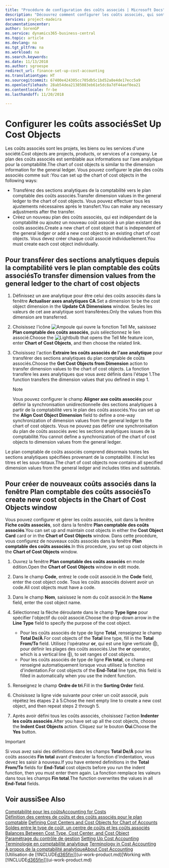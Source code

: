 ```yaml
---
title: "Procédure de configuration des coûts associés | Microsoft Docs"
description: "Découvrez comment configurer les coûts associés, qui sont similaires aux axes analytiques pour la comptabilité."
services: project-madeira
documentationcenter: 
author: SorenGP
ms.service: dynamics365-business-central
ms.topic: article
ms.devlang: na
ms.tgt_pltfrm: na
ms.workload: na
ms.search.keywords: 
ms.date: 11/13/2018
ms.author: sgroespe
redirect_url: finance-set-up-cost-accounting
ms.translationtype: HT
ms.sourcegitcommit: 67400e424305cc705db5c1bd52a8e4de17ecc5a9
ms.openlocfilehash: 28ab54dea21385083eb61e5dc8a7df44aef0ea21
ms.contentlocale: fr-be
ms.lasthandoff: 11/20/2018

---
```

# <a name="set-up-cost-objects"></a><span data-ttu-id="bc918-103">Configurer les coûts associés</span><span class="sxs-lookup"><span data-stu-id="bc918-103">Set Up Cost Objects</span></span>
<span data-ttu-id="bc918-104">Les coûts associés sont les projets, les biens ou les services d'une société.</span><span class="sxs-lookup"><span data-stu-id="bc918-104">Cost objects are projects, products, or services of a company.</span></span> <span data-ttu-id="bc918-105">Le plan des coûts associés est semblable aux informations sur l'axe analytique pour la comptabilité.</span><span class="sxs-lookup"><span data-stu-id="bc918-105">The chart of cost objects is similar to the dimension information for the general ledger.</span></span> <span data-ttu-id="bc918-106">Vous pouvez configurer le plan des coûts associés comme suit :</span><span class="sxs-lookup"><span data-stu-id="bc918-106">You can set up the chart of cost objects in the following ways:</span></span>  

* <span data-ttu-id="bc918-107">Transférez des sections analytiques de la comptabilité vers le plan comptable des coûts associés.</span><span class="sxs-lookup"><span data-stu-id="bc918-107">Transfer dimension values in the general ledger to the chart of cost objects.</span></span> <span data-ttu-id="bc918-108">Vous pouvez effectuer tous les ajustements nécessaires après le transfert.</span><span class="sxs-lookup"><span data-stu-id="bc918-108">You can make any necessary adjustments after the transfer.</span></span>  
* <span data-ttu-id="bc918-109">Créez un nouveau plan des coûts associés, qui est indépendant de la comptabilité ou ajoutez un nouveau coût associé à un plan existant des coûts associés.</span><span class="sxs-lookup"><span data-stu-id="bc918-109">Create a new chart of cost object that is independent of the general ledger or add a new cost object to an existing chart of cost objects.</span></span> <span data-ttu-id="bc918-110">Vous devez créer chaque coût associé individuellement.</span><span class="sxs-lookup"><span data-stu-id="bc918-110">You must create each cost object individually.</span></span>  

## <a name="to-transfer-dimension-values-from-the-general-ledger-to-the-chart-of-cost-objects"></a><span data-ttu-id="bc918-111">Pour transférer des sections analytiques depuis la comptabilité vers le plan comptable des coûts associés</span><span class="sxs-lookup"><span data-stu-id="bc918-111">To transfer dimension values from the general ledger to the chart of cost objects</span></span>  
1.  <span data-ttu-id="bc918-112">Définissez un axe analytique pour être celui des coûts associés dans la fenêtre **Actualiser axes analytiques CA**.</span><span class="sxs-lookup"><span data-stu-id="bc918-112">Set a dimension to be the cost object dimension in the **Update CA Dimensions** window.</span></span> <span data-ttu-id="bc918-113">Seules les valeurs de cet axe analytique sont transférées.</span><span class="sxs-lookup"><span data-stu-id="bc918-113">Only the values from this dimension are transferred.</span></span>  
2.  <span data-ttu-id="bc918-114">Choisissez l'icône ![Ampoule qui ouvre la fonction Tell Me](media/ui-search/search_small.png "Dites-moi ce que vous voulez faire"), saisissez **Plan comptable des coûts associés**, puis sélectionnez le lien associé.</span><span class="sxs-lookup"><span data-stu-id="bc918-114">Choose the ![Lightbulb that opens the Tell Me feature](media/ui-search/search_small.png "Tell me what you want to do") icon, enter **Chart of Cost Objects**, and then choose the related link.</span></span>  
3.  <span data-ttu-id="bc918-115">Choisissez l'action **Extraire les coûts associés de l'axe analytique** pour transférer des sections analytiques du plan comptable de coûts associés.</span><span class="sxs-lookup"><span data-stu-id="bc918-115">Choose the **Get Cost Objects from Dimension** action to transfer dimension values to the chart of cost objects.</span></span> <span data-ttu-id="bc918-116">La fonction transfère les axes analytiques que vous avez définis dans l'étape 1.</span><span class="sxs-lookup"><span data-stu-id="bc918-116">The function transfers the dimension values that you defined in step 1.</span></span>  

    > [!NOTE]  
    >  <span data-ttu-id="bc918-117">Vous pouvez configurer le champ **Aligner axe coûts associés** pour définir la synchronisation unidirectionnelle des sections analytiques à partir de la comptabilité vers le plan des coûts associés.</span><span class="sxs-lookup"><span data-stu-id="bc918-117">You can set up the **Align Cost Object Dimension**  field to define a one-way synchronization of dimension values from the general ledger to the chart of cost objects.</span></span> <span data-ttu-id="bc918-118">Vous ne pouvez pas définir une synchronisation du plan de coûts associés avec les sections analytiques issues de la comptabilité.</span><span class="sxs-lookup"><span data-stu-id="bc918-118">You cannot define a synchronization of the chart of cost objects to dimension values from the general ledger.</span></span>  

<span data-ttu-id="bc918-119">Le plan comptable de coûts associés comprend désormais toutes les sections analytiques spécifiées provenant de la comptabilité. Il inclut les titres et les sous-totaux.</span><span class="sxs-lookup"><span data-stu-id="bc918-119">The chart of cost objects now contains all specified dimension values from the general ledger and includes titles and subtotals.</span></span>  

## <a name="to-create-new-cost-objects-in-the-chart-of-cost-objects-window"></a><span data-ttu-id="bc918-120">Pour créer de nouveaux coûts associés dans la fenêtre Plan comptable des coûts associés</span><span class="sxs-lookup"><span data-stu-id="bc918-120">To create new cost objects in the Chart of Cost Objects window</span></span>  
<span data-ttu-id="bc918-121">Vous pouvez configurer et gérer les coûts associés, soit dans la fenêtre **Fiche coûts associés**, soit dans la fenêtre **Plan comptable des coûts associés**.</span><span class="sxs-lookup"><span data-stu-id="bc918-121">You can set up and maintain cost objects in either the **Cost Object Card** card or in the **Chart of Cost Objects** window.</span></span> <span data-ttu-id="bc918-122">Dans cette procédure, vous configurez de nouveaux coûts associés dans la fenêtre **Plan comptable des coûts associés**.</span><span class="sxs-lookup"><span data-stu-id="bc918-122">In this procedure, you set up cost objects in the **Chart of Cost Objects** window.</span></span>  

1.  <span data-ttu-id="bc918-123">Ouvrez la fenêtre **Plan comptable des coûts associés** en mode édition.</span><span class="sxs-lookup"><span data-stu-id="bc918-123">Open the **Chart of Cost Objects** window in edit mode.</span></span>  
2.  <span data-ttu-id="bc918-124">Dans le champ **Code**, entrez le code coût associé.</span><span class="sxs-lookup"><span data-stu-id="bc918-124">In the **Code** field, enter the cost object code.</span></span> <span data-ttu-id="bc918-125">Tous les coûts associés doivent avoir un code.</span><span class="sxs-lookup"><span data-stu-id="bc918-125">All cost objects must have a code.</span></span>  
3.  <span data-ttu-id="bc918-126">Dans le champ **Nom**, saisissez le nom du coût associé.</span><span class="sxs-lookup"><span data-stu-id="bc918-126">In the **Name** field, enter the cost object name.</span></span>  
4.  <span data-ttu-id="bc918-127">Sélectionnez la flèche déroulante dans le champ **Type ligne** pour spécifier l'objectif du coût associé.</span><span class="sxs-lookup"><span data-stu-id="bc918-127">Choose the drop-down arrow in the **Line Type** field to specify the purpose of the cost object.</span></span>  

    * <span data-ttu-id="bc918-128">Pour les coûts associés de type de ligne **Total**, renseignez le champ **Total De/À**.</span><span class="sxs-lookup"><span data-stu-id="bc918-128">For cost objects of the **Total** line type, fill in the **Total From/To** field.</span></span> <span data-ttu-id="bc918-129">Utilisez l'opérateur **or**, qui est une ligne verticale (**&#124;**), pour définir les plages des coûts associés.</span><span class="sxs-lookup"><span data-stu-id="bc918-129">Use the **or** operator, which is a vertical line (**&#124;**), to set ranges of cost objects.</span></span>  
    * <span data-ttu-id="bc918-130">Pour les coûts associés de type de ligne **Fin total**, ce champ est renseigné automatiquement lorsque vous utilisez la fonction d'indentation.</span><span class="sxs-lookup"><span data-stu-id="bc918-130">For cost objects of the **End-Total** line type, this field is filled in automatically when you use  the indent function.</span></span>  
5.  <span data-ttu-id="bc918-131">Renseignez le champ **Ordre de tri**.</span><span class="sxs-lookup"><span data-stu-id="bc918-131">Fill in the **Sorting Order** field.</span></span>  
6.  <span data-ttu-id="bc918-132">Choisissez la ligne vide suivante pour créer un coût associé, puis répétez les étapes 2 à 5.</span><span class="sxs-lookup"><span data-stu-id="bc918-132">Chose the next empty line to create a new cost object, and then repeat steps 2 through 5.</span></span>  
7.  <span data-ttu-id="bc918-133">Après avoir défini tous les coûts associés, choisissez l'action **Indenter les coûts associés**.</span><span class="sxs-lookup"><span data-stu-id="bc918-133">After you have set up all the cost objects, choose the **Indent Cost Objects** action.</span></span> <span data-ttu-id="bc918-134">Cliquez sur le bouton **Oui**.</span><span class="sxs-lookup"><span data-stu-id="bc918-134">Choose the **Yes** button.</span></span>  

> [!IMPORTANT]  
>  <span data-ttu-id="bc918-135">Si vous avez saisi des définitions dans les champs **Total De/À** pour les coûts associés **Fin total** avant d'exécuter la fonction d'indentation, vous devez les saisir à nouveau.</span><span class="sxs-lookup"><span data-stu-id="bc918-135">If you have entered definitions in the **Total From/To** fields for **End-Total** cost objects before you run the indent function, then you must enter them again.</span></span> <span data-ttu-id="bc918-136">La fonction remplace les valeurs dans tous les champs **Fin total**.</span><span class="sxs-lookup"><span data-stu-id="bc918-136">The function overwrites the values in all **End-Total** fields.</span></span>  

## <a name="see-also"></a><span data-ttu-id="bc918-137">Voir aussi</span><span class="sxs-lookup"><span data-stu-id="bc918-137">See Also</span></span>  
[<span data-ttu-id="bc918-138">Comptabilité pour les coûts</span><span class="sxs-lookup"><span data-stu-id="bc918-138">Accounting for Costs</span></span>](finance-manage-cost-accounting.md)  
<span data-ttu-id="bc918-139">[Définition des centres de coûts et des coûts associés pour le plan comptable](finance-defining-cost-centers-and-cost-objects-for-chart-of-accounts.md) </span><span class="sxs-lookup"><span data-stu-id="bc918-139">[Defining Cost Centers and Cost Objects for Chart of Accounts](finance-defining-cost-centers-and-cost-objects-for-chart-of-accounts.md) </span></span>  
<span data-ttu-id="bc918-140">[Soldes entre le type de coût, un centre de coûts et les coûts associés](finance-balances-between-cost-type-cost-center-and-cost-object.md) </span><span class="sxs-lookup"><span data-stu-id="bc918-140">[Balances Between Cost Type, Cost Center, and Cost Object](finance-balances-between-cost-type-cost-center-and-cost-object.md) </span></span>  
<span data-ttu-id="bc918-141">[Paramétrage du contrôle de gestion](finance-set-up-cost-accounting.md) </span><span class="sxs-lookup"><span data-stu-id="bc918-141">[Setting Up Cost Accounting](finance-set-up-cost-accounting.md) </span></span>  
<span data-ttu-id="bc918-142">[Terminologie en comptabilité analytique](finance-terminology-in-cost-accounting.md) </span><span class="sxs-lookup"><span data-stu-id="bc918-142">[Terminology in Cost Accounting](finance-terminology-in-cost-accounting.md) </span></span>  
[<span data-ttu-id="bc918-143">À propos de la comptabilité analytique</span><span class="sxs-lookup"><span data-stu-id="bc918-143">About Cost Accounting</span></span>](finance-about-cost-accounting.md)  
<span data-ttu-id="bc918-144">[Utilisation de [!INCLUDE[d365fin](includes/d365fin_md.md)]](ui-work-product.md)</span><span class="sxs-lookup"><span data-stu-id="bc918-144">[Working with [!INCLUDE[d365fin](includes/d365fin_md.md)]](ui-work-product.md)</span></span>

